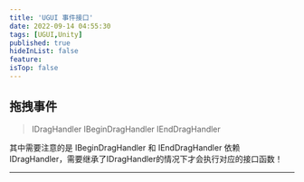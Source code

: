 ```yaml
---
title: 'UGUI 事件接口'
date: 2022-09-14 04:55:30
tags: [UGUI,Unity]
published: true
hideInList: false
feature: 
isTop: false
---
```

## 拖拽事件
> IDragHandler
> IBeginDragHandler
> IEndDragHandler

其中需要注意的是 IBeginDragHandler 和 IEndDragHandler 依赖 IDragHandler，需要继承了IDragHandler的情况下才会执行对应的接口函数！

------

